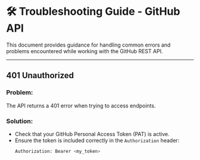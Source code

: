 # 🛠️ Troubleshooting Guide - GitHub API

This document provides guidance for handling common errors and problems encountered while working with the GitHub REST API.

---

## 401 Unauthorized

### Problem:
The API returns a 401 error when trying to access endpoints.

### Solution:
- Check that your GitHub Personal Access Token (PAT) is active.
- Ensure the token is included correctly in the `Authorization` header:
  ```bash
  Authorization: Bearer <my_token>

